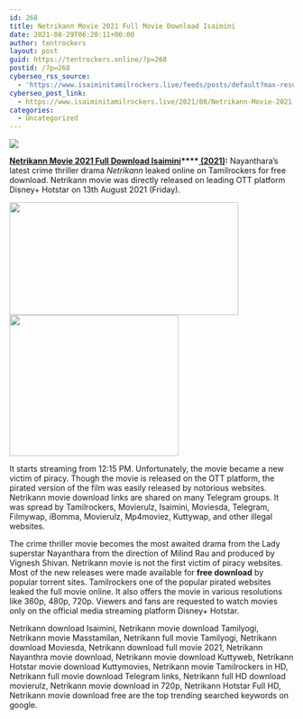 ```yaml
---
id: 268
title: Netrikann Movie 2021 Full Movie Download Isaimini
date: 2021-08-29T06:20:11+00:00
author: tentrockers
layout: post
guid: https://tentrockers.online/?p=268
postid: /?p=268
cyberseo_rss_source:
  - 'https://www.isaiminitamilrockers.live/feeds/posts/default?max-results=150&start-index=1'
cyberseo_post_link:
  - https://www.isaiminitamilrockers.live/2021/08/Netrikann-Movie-2021-Full-Movie-Download-Isaimini.html
categories:
  - Uncategorized
---
```

<div class="media_block">
  <img src="https://1.bp.blogspot.com/-XwR20AxZd5s/YRccwniKimI/AAAAAAAABII/vmRMDnOnIMkKzCoAFsbF2ph24IN9zoxCwCLcBGAsYHQ/s72-w406-h200-c/netrikann-nayanthara-movie-download-isaimini-tamilrockers-tamilyogi-60c47e2b7224f-1623490091.jpg" class="media_thumbnail" />
</div>

<meta content="Netrikann Movie 2021 Full Download Isaimini &nbsp;(2021) : &nbsp;Nayanthara’s latest crime thriller drama&nbsp; Netrikann &nbsp;leaked online on Tamilrockers fo..." name="twitter:description" />

  


<center>
</center>

**[Netrikann Movie 2021 Full Download Isaimini](https://www.tamilrockerz.online/netrikann-movie-2021-full-movie-download-isaimini/)****[&nbsp;(2021)](https://www.tamilrockerz.online/netrikann-movie-2021-full-movie-download-isaimini/):**&nbsp;Nayanthara’s latest crime thriller drama&nbsp;_Netrikann_&nbsp;leaked online on Tamilrockers for free download. Netrikann movie was directly released on leading OTT platform Disney+ Hotstar on 13th August 2021 (Friday).

<div class="separator">
  <a href="https://1.bp.blogspot.com/-XwR20AxZd5s/YRccwniKimI/AAAAAAAABII/vmRMDnOnIMkKzCoAFsbF2ph24IN9zoxCwCLcBGAsYHQ/s300/netrikann-nayanthara-movie-download-isaimini-tamilrockers-tamilyogi-60c47e2b7224f-1623490091.jpg" imageanchor="1"><img loading="lazy" border="0" data-original-height="168" data-original-width="300" height="200" src="https://1.bp.blogspot.com/-XwR20AxZd5s/YRccwniKimI/AAAAAAAABII/vmRMDnOnIMkKzCoAFsbF2ph24IN9zoxCwCLcBGAsYHQ/w406-h200/netrikann-nayanthara-movie-download-isaimini-tamilrockers-tamilyogi-60c47e2b7224f-1623490091.jpg" width="406" /></a>
</div>



<div class="separator">
  <a href="https://www.tamilrockerz.online/netrikann-movie-2021-full-movie-download-isaimini/" imageanchor="1"><img loading="lazy" border="0" data-original-height="250" data-original-width="300" height="250" src="https://1.bp.blogspot.com/-nfbzYVobUik/YMlpOerzdgI/AAAAAAAAA3Y/aAupsOUs_WMY6Lv7R1OtZhI6OqaRh-YAwCPcBGAYYCw/s0/e854879156f0849f3d27a89db88ed039.png" width="300" /></a>
</div>

It starts streaming from 12:15 PM. Unfortunately, the movie became a new victim of piracy. Though the movie is released on the OTT platform, the pirated version of the film was easily released by notorious websites. Netrikann movie download links are shared on many Telegram groups. It was spread by Tamilrockers, Movierulz, Isaimini, Moviesda, Telegram, Filmywap, iBomma, Movierulz, Mp4moviez, Kuttywap, and other illegal websites.

The crime thriller movie becomes the most awaited drama from the Lady superstar Nayanthara from the direction of Milind Rau and produced by Vignesh Shivan. Netrikann movie is not the first victim of piracy websites. Most of the new releases were made available for&nbsp;**free download**&nbsp;by popular torrent sites.&nbsp;Tamilrockers&nbsp;one of the popular pirated websites leaked the full movie online. It also offers the movie in various resolutions like 360p, 480p, 720p. Viewers and fans are requested to watch movies only on the official media streaming platform Disney+ Hotstar.

Netrikann download Isaimini, Netrikann movie download Tamilyogi, Netrikann movie Masstamilan, Netrikann full movie Tamilyogi, Netrikann download Moviesda, Netrikann download full movie 2021, Netrikann Nayanthra movie download, Netrikann movie download Kuttyweb, Netrikann Hotstar movie download Kuttymovies, Netrikann movie Tamilrockers in HD, Netrikann full movie download Telegram links, Netrikann full HD download movierulz, Netrikann movie download in 720p, Netrikann Hotstar Full HD, Netrikann movie download free are the top trending searched keywords on google.

&nbsp;&nbsp;

<center>
</center>